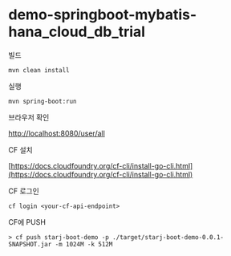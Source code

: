 # demo-springboot-mybatis-hana_cloud_db_trial

빌드
```shell
mvn clean install
```

실행 
```shell
mvn spring-boot:run
```

브라우저 확인

[http://localhost:8080/user/all](http://localhost:8080/user/all)


CF 설치

[https://docs.cloudfoundry.org/cf-cli/install-go-cli.html](https://docs.cloudfoundry.org/cf-cli/install-go-cli.html)


CF 로그인
```shell
cf login <your-cf-api-endpoint>
```

CF에 PUSH
```shell
> cf push starj-boot-demo -p ./target/starj-boot-demo-0.0.1-SNAPSHOT.jar -m 1024M -k 512M

```
